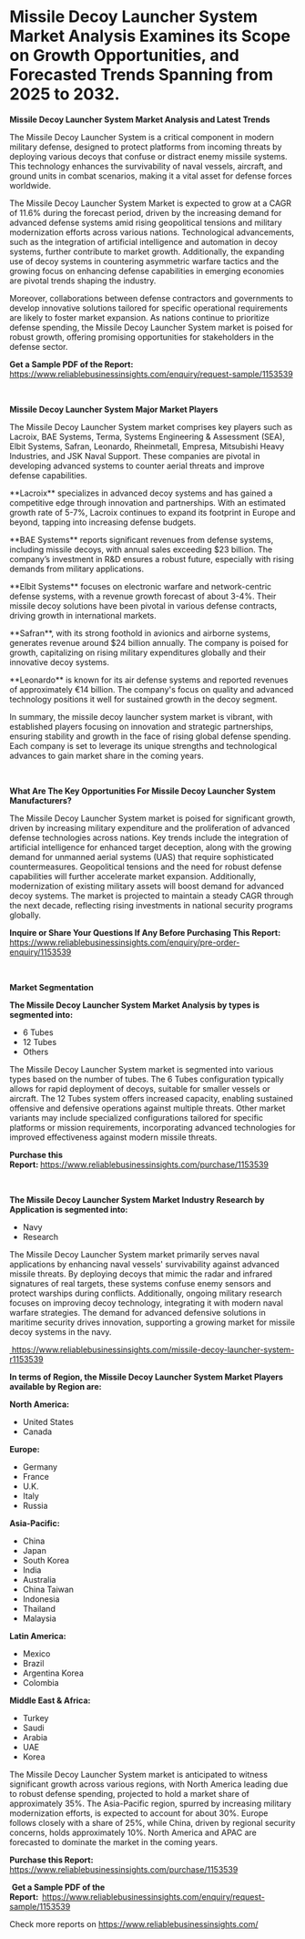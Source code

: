 <p><h1>Missile Decoy Launcher System Market Analysis Examines its Scope on Growth Opportunities, and Forecasted Trends Spanning from 2025 to 2032.</h1></p><p><strong>Missile Decoy Launcher System Market Analysis and Latest Trends</strong></p>
<p><p>The Missile Decoy Launcher System is a critical component in modern military defense, designed to protect platforms from incoming threats by deploying various decoys that confuse or distract enemy missile systems. This technology enhances the survivability of naval vessels, aircraft, and ground units in combat scenarios, making it a vital asset for defense forces worldwide.</p><p>The Missile Decoy Launcher System Market is expected to grow at a CAGR of 11.6% during the forecast period, driven by the increasing demand for advanced defense systems amid rising geopolitical tensions and military modernization efforts across various nations. Technological advancements, such as the integration of artificial intelligence and automation in decoy systems, further contribute to market growth. Additionally, the expanding use of decoy systems in countering asymmetric warfare tactics and the growing focus on enhancing defense capabilities in emerging economies are pivotal trends shaping the industry.</p><p>Moreover, collaborations between defense contractors and governments to develop innovative solutions tailored for specific operational requirements are likely to foster market expansion. As nations continue to prioritize defense spending, the Missile Decoy Launcher System market is poised for robust growth, offering promising opportunities for stakeholders in the defense sector.</p></p>
<p><strong>Get a Sample PDF of the Report:&nbsp;</strong> <a href="https://www.reliablebusinessinsights.com/enquiry/request-sample/1153539?utm_campaign=2641&utm_medium=2&utm_source=Github&utm_content=ia&utm_term=28022025&utm_id=missile-decoy-launcher-system">https://www.reliablebusinessinsights.com/enquiry/request-sample/1153539</a></p>
<p>&nbsp;</p>
<p><strong>Missile Decoy Launcher System Major Market Players</strong></p>
<p><p>The Missile Decoy Launcher System market comprises key players such as Lacroix, BAE Systems, Terma, Systems Engineering & Assessment (SEA), Elbit Systems, Safran, Leonardo, Rheinmetall, Empresa, Mitsubishi Heavy Industries, and JSK Naval Support. These companies are pivotal in developing advanced systems to counter aerial threats and improve defense capabilities.</p><p>**Lacroix** specializes in advanced decoy systems and has gained a competitive edge through innovation and partnerships. With an estimated growth rate of 5-7%, Lacroix continues to expand its footprint in Europe and beyond, tapping into increasing defense budgets.</p><p>**BAE Systems** reports significant revenues from defense systems, including missile decoys, with annual sales exceeding $23 billion. The company’s investment in R&D ensures a robust future, especially with rising demands from military applications.</p><p>**Elbit Systems** focuses on electronic warfare and network-centric defense systems, with a revenue growth forecast of about 3-4%. Their missile decoy solutions have been pivotal in various defense contracts, driving growth in international markets.</p><p>**Safran**, with its strong foothold in avionics and airborne systems, generates revenue around $24 billion annually. The company is poised for growth, capitalizing on rising military expenditures globally and their innovative decoy systems.</p><p>**Leonardo** is known for its air defense systems and reported revenues of approximately €14 billion. The company's focus on quality and advanced technology positions it well for sustained growth in the decoy segment.</p><p>In summary, the missile decoy launcher system market is vibrant, with established players focusing on innovation and strategic partnerships, ensuring stability and growth in the face of rising global defense spending. Each company is set to leverage its unique strengths and technological advances to gain market share in the coming years.</p></p>
<p>&nbsp;</p>
<p><strong>What Are The Key Opportunities For Missile Decoy Launcher System Manufacturers?</strong></p>
<p><p>The Missile Decoy Launcher System market is poised for significant growth, driven by increasing military expenditure and the proliferation of advanced defense technologies across nations. Key trends include the integration of artificial intelligence for enhanced target deception, along with the growing demand for unmanned aerial systems (UAS) that require sophisticated countermeasures. Geopolitical tensions and the need for robust defense capabilities will further accelerate market expansion. Additionally, modernization of existing military assets will boost demand for advanced decoy systems. The market is projected to maintain a steady CAGR through the next decade, reflecting rising investments in national security programs globally.</p></p>
<p><strong>Inquire or Share Your Questions If Any Before Purchasing This Report:</strong> <a href="https://www.reliablebusinessinsights.com/enquiry/pre-order-enquiry/1153539?utm_campaign=2641&utm_medium=2&utm_source=Github&utm_content=ia&utm_term=28022025&utm_id=missile-decoy-launcher-system">https://www.reliablebusinessinsights.com/enquiry/pre-order-enquiry/1153539</a></p>
<p>&nbsp;</p>
<p><strong>Market Segmentation</strong></p>
<p><strong>The Missile Decoy Launcher System Market Analysis by types is segmented into:</strong></p>
<p><ul><li>6 Tubes</li><li>12 Tubes</li><li>Others</li></ul></p>
<p><p>The Missile Decoy Launcher System market is segmented into various types based on the number of tubes. The 6 Tubes configuration typically allows for rapid deployment of decoys, suitable for smaller vessels or aircraft. The 12 Tubes system offers increased capacity, enabling sustained offensive and defensive operations against multiple threats. Other market variants may include specialized configurations tailored for specific platforms or mission requirements, incorporating advanced technologies for improved effectiveness against modern missile threats.</p></p>
<p><strong>Purchase this Report:&nbsp;</strong><a href="https://www.reliablebusinessinsights.com/purchase/1153539?utm_campaign=2641&utm_medium=2&utm_source=Github&utm_content=ia&utm_term=28022025&utm_id=missile-decoy-launcher-system">https://www.reliablebusinessinsights.com/purchase/1153539</a></p>
<p>&nbsp;</p>
<p><strong>The Missile Decoy Launcher System Market Industry Research by Application is segmented into:</strong></p>
<p><ul><li>Navy</li><li>Research</li></ul></p>
<p><p>The Missile Decoy Launcher System market primarily serves naval applications by enhancing naval vessels' survivability against advanced missile threats. By deploying decoys that mimic the radar and infrared signatures of real targets, these systems confuse enemy sensors and protect warships during conflicts. Additionally, ongoing military research focuses on improving decoy technology, integrating it with modern naval warfare strategies. The demand for advanced defensive solutions in maritime security drives innovation, supporting a growing market for missile decoy systems in the navy.</p></p>
<p><a href="https://www.reliablebusinessinsights.com/missile-decoy-launcher-system-r1153539?utm_campaign=2641&utm_medium=2&utm_source=Github&utm_content=ia&utm_term=28022025&utm_id=missile-decoy-launcher-system">&nbsp;https://www.reliablebusinessinsights.com/missile-decoy-launcher-system-r1153539</a></p>
<p><strong>In terms of Region, the Missile Decoy Launcher System Market Players available by Region are:</strong></p>
<p>
    <p> <strong> North America: </strong>
        <ul>
            <li>United States</li>
            <li>Canada</li>
        </ul>
        </p> 
    <p> <strong> Europe: </strong>
        <ul>
            <li>Germany</li>
            <li>France</li>
            <li>U.K.</li>
            <li>Italy</li>
            <li>Russia</li>
        </ul>
        </p> 
    <p> <strong> Asia-Pacific: </strong>
        <ul>
            <li>China</li>
            <li>Japan</li>
            <li>South Korea</li>
            <li>India</li>
            <li>Australia</li>
            <li>China Taiwan</li>
            <li>Indonesia</li>
            <li>Thailand</li>
            <li>Malaysia</li>
        </ul>
        </p> 
    <p> <strong> Latin America: </strong>
        <ul>
            <li>Mexico</li>
            <li>Brazil</li>
            <li>Argentina Korea</li>
            <li>Colombia</li>
        </ul>
        </p> 
    <p> <strong> Middle East & Africa: </strong>
        <ul>
            <li>Turkey</li>
            <li>Saudi</li>
            <li>Arabia</li>
            <li>UAE</li>
            <li>Korea</li>
        </ul>
    </p>
    </p>
<p><p>The Missile Decoy Launcher System market is anticipated to witness significant growth across various regions, with North America leading due to robust defense spending, projected to hold a market share of approximately 35%. The Asia-Pacific region, spurred by increasing military modernization efforts, is expected to account for about 30%. Europe follows closely with a share of 25%, while China, driven by regional security concerns, holds approximately 10%. North America and APAC are forecasted to dominate the market in the coming years.</p></p>
<p><strong>Purchase this Report: </strong><a href="https://www.reliablebusinessinsights.com/purchase/1153539?utm_campaign=2641&utm_medium=2&utm_source=Github&utm_content=ia&utm_term=28022025&utm_id=missile-decoy-launcher-system">https://www.reliablebusinessinsights.com/purchase/1153539</a></p>
<p>&nbsp;<strong>Get a Sample PDF of the Report:&nbsp;&nbsp;</strong><a href="https://www.reliablebusinessinsights.com/enquiry/request-sample/1153539?utm_campaign=2641&utm_medium=2&utm_source=Github&utm_content=ia&utm_term=28022025&utm_id=missile-decoy-launcher-system">https://www.reliablebusinessinsights.com/enquiry/request-sample/1153539</a></p>
<p><strong></strong></p>
<p>Check more reports on <a href="https://www.reliablebusinessinsights.com/?utm_campaign=2641&utm_medium=2&utm_source=Github&utm_content=ia&utm_term=28022025&utm_id=missile-decoy-launcher-system">https://www.reliablebusinessinsights.com/</a></p>